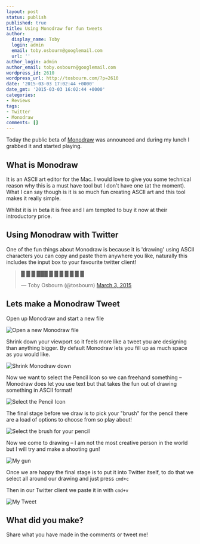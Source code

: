 ```yaml
---
layout: post
status: publish
published: true
title: Using Monodraw for fun tweets
author:
  display_name: Toby
  login: admin
  email: toby.osbourn@googlemail.com
  url: ''
author_login: admin
author_email: toby.osbourn@googlemail.com
wordpress_id: 2610
wordpress_url: http://tosbourn.com/?p=2610
date: '2015-03-03 17:02:44 +0000'
date_gmt: '2015-03-03 16:02:44 +0000'
categories:
- Reviews
tags:
- Twitter
- Monodraw
comments: []
---
```

<p>Today the public beta of <a href="http://monodraw.helftone.com">Monodraw</a> was announced and during my lunch I grabbed it and started playing.</p>
<h2>What is Monodraw</h2>
<p>It is an ASCII art editor for the Mac. I would love to give you some technical reason why this is a must have tool but I don't have one (at the moment). What I can say though is it is so much fun creating ASCII art and this tool makes it really simple.</p>
<p>Whilst it is in beta it is free and I am tempted to buy it now at their introductory price.</p>
<h2>Using Monodraw with Twitter</h2>
<p>One of the fun things about Monodraw is because it is 'drawing' using ASCII characters you can copy and paste them anywhere you like, naturally this includes the input box to your favourite twitter client!</p>
<blockquote class="twitter-tweet" lang="en"><p>█ █&#10;█ &#10;███ █&#10;█ █ █&#10;█ █ █</p>
<p>&mdash; Toby Osbourn (@tosbourn) <a href="https://twitter.com/tosbourn/status/572782887214313472">March 3, 2015</a></p></blockquote>
<p><script async src="//platform.twitter.com/widgets.js" charset="utf-8"></script></p>
<h2>Lets make a Monodraw Tweet</h2>
<p>Open up Monodraw and start a new file</p>
<p><img src="http://tosbourn.com/wp-content/uploads/2015/03/Screen-Shot-2015-03-03-at-15.45.32-300x141.png" alt="Open a new Monodraw file" /></p>
<p>Shrink down your viewport so it feels more like a tweet you are designing than anything bigger. By default Monodraw lets you fill up as much space as you would like.</p>
<p><img src="http://tosbourn.com/wp-content/uploads/2015/03/Screen-Shot-2015-03-03-at-15.48.00-1024x586.png" alt="Shrink Monodraw down" /></p>
<p>Now we want to select the Pencil Icon so we can freehand something – Monodraw does let you use text but that takes the fun out of drawing something in ASCII format!</p>
<p><img src="http://tosbourn.com/wp-content/uploads/2015/03/Screen-Shot-2015-03-03-at-15.50.22.png" alt="Select the Pencil Icon" /></p>
<p>The final stage before we draw is to pick your "brush" for the pencil there are a load of options to choose from so play about!</p>
<p><img src="http://tosbourn.com/wp-content/uploads/2015/03/Screen-Shot-2015-03-03-at-15.52.43.png" alt="Select the brush for your pencil" /></p>
<p>Now we come to drawing – I am not the most creative person in the world but I will try and make a shooting gun!</p>
<p><img src="http://tosbourn.com/wp-content/uploads/2015/03/Screen-Shot-2015-03-03-at-15.56.00.png" alt="My gun" /></p>
<p>Once we are happy the final stage is to put it into Twitter itself, to do that we select all around our drawing and just press <code>cmd+c</code></p>
<p>Then in our Twitter client we paste it in with <code>cmd+v</code></p>
<p><img src="http://tosbourn.com/wp-content/uploads/2015/03/Screen-Shot-2015-03-03-at-16.00.33-1024x317.png" alt="My Tweet" /></p>
<h2>What did you make?</h2>
<p>Share what you have made in the comments or tweet me!</p>
